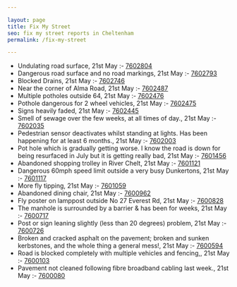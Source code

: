 ```yaml
---

layout: page
title: Fix My Street
seo: fix my street reports in Cheltenham
permalink: /fix-my-street

---
```


<!-- fix_marker starts -->

- Undulating road surface, 21st May :- [7602804](https://www.fixmystreet.com/report/7602804)
- Dangerous road surface and no road markings, 21st May :- [7602793](https://www.fixmystreet.com/report/7602793)
- Blocked Drains, 21st May :- [7602746](https://www.fixmystreet.com/report/7602746)
- Near the corner of Alma Road, 21st May :- [7602487](https://www.fixmystreet.com/report/7602487)
- Multiple potholes outside 64, 21st May :- [7602476](https://www.fixmystreet.com/report/7602476)
- Pothole dangerous for 2 wheel vehicles, 21st May :- [7602475](https://www.fixmystreet.com/report/7602475)
- Signs heavily faded, 21st May :- [7602445](https://www.fixmystreet.com/report/7602445)
- Smell of sewage over the few weeks, at all times of day., 21st May :- [7602035](https://www.fixmystreet.com/report/7602035)
- Pedestrian sensor deactivates whilst standing at lights. Has been happening for at least 6 months., 21st May :- [7602003](https://www.fixmystreet.com/report/7602003)
- Pot hole which is gradually getting worse. I know the road is down for being resurfaced in July but it is getting really bad, 21st May :- [7601456](https://www.fixmystreet.com/report/7601456)
- Abandoned shopping trolley in River Chelt, 21st May :- [7601121](https://www.fixmystreet.com/report/7601121)
- Dangerous 60mph speed limit outside a very busy Dunkertons, 21st May :- [7601117](https://www.fixmystreet.com/report/7601117)
- More fly tipping, 21st May :- [7601059](https://www.fixmystreet.com/report/7601059)
- Abandoned dining chair, 21st May :- [7600962](https://www.fixmystreet.com/report/7600962)
- Fly poster on lamppost outside No 27 Everest Rd, 21st May :- [7600828](https://www.fixmystreet.com/report/7600828)
- The manhole is surrounded by a barrier & has been for weeks, 21st May :- [7600717](https://www.fixmystreet.com/report/7600717)
- Post or sign leaning slightly (less than 20 degrees) problem, 21st May :- [7600726](https://www.fixmystreet.com/report/7600726)
- Broken and cracked asphalt on the pavement; broken and sunken kerbstones, and the whole thing a general mess!, 21st May :- [7600594](https://www.fixmystreet.com/report/7600594)
- Road is blocked completely with multiple vehicles and fencing,, 21st May :- [7600103](https://www.fixmystreet.com/report/7600103)
- Pavement not cleaned following fibre broadband cabling last week., 21st May :- [7600080](https://www.fixmystreet.com/report/7600080)

<!-- fix_marker ends -->